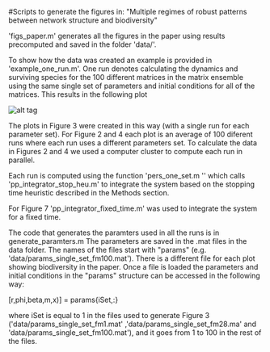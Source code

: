 #Scripts to generate the figures in: "Multiple regimes of robust patterns between network structure and biodiversity"

'figs_paper.m' generates all the figures in the paper using results precomputed and saved in the folder 'data/'.

To show how the data was created an example is provided in 'example_one_run.m'. One run denotes calculating the dynamics and surviving species for  the 100 different matrices in the  matrix ensemble using the same single set of parameters and initial conditions for all of the matrices. This results in the following plot

![alt tag](https://github.com/lfjover/networks_params/blob/master/bio_one_set.png)

The plots in Figure 3 were created in this way (with a single run for each parameter set). For Figure 2 and 4 each plot is an average of 100 diferent runs where each run uses a different parameters set. To calculate the data in Figures 2 and 4 we used a computer cluster to compute each run in parallel.

Each run is computed using the function 'pers_one_set.m '' which calls 'pp_integrator_stop_heu.m' to integrate  the system based on the stopping time heuristic described in the Methods section.

For Figure 7 'pp_integrator_fixed_time.m' was used to integrate the system for a fixed time.

The code that generates the paramters used in all the runs is in generate_paramters.m
The parameters are saved in the .mat files in the data folder. The names of the files start with "params" (e.g. 'data/params_single_set_fm100.mat'). There is a different file for each plot showing biodiversity in the paper. Once a file is loaded the parameters and initial conditions in the "params" structure can be accessed in the following way:

[r,phi,beta,m,x)] = params{iSet,:}

where iSet is equal to 1 in the files used to generate Figure 3 ('data/params_single_set_fm1.mat' ,'data/params_single_set_fm28.ma' and 'data/params_single_set_fm100.mat'),  and it goes from 1 to 100 in the rest of the files.